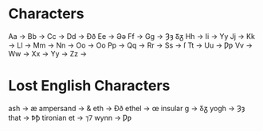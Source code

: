 # Characters

Aa → 
Bb → 
Cc →
Dd → Ðð
Ee → Əə
Ff → 
Gg → Ȝȝ Ᵹᵹ
Hh → 
Ii → Yy
Jj → 
Kk → 
Ll → 
Mm → 
Nn → 
Oo → Oo
Pp → 
Qq → 
Rr → 
Ss → ſ
Tt → 
Uu → Ƿƿ
Vv →
Ww → 
Xx → 
Yy → 
Zz → 

# Lost English Characters
ash → æ
ampersand → &
eth → Ðð
ethel → œ
insular g → Ᵹᵹ
yogh → Ȝȝ
that → Ꝥꝥ
tironian et → ⁊⹒
wynn → Ƿƿ
